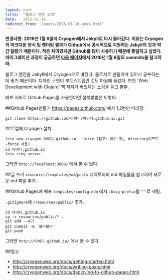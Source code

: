 ```yaml
---
layout: post
title:  "블로그 엔진 교체"
date:   2015-01-16
redirect_from: "/posts/2015-01-16-post.html"
---
```


**변경사항: 2016년 1월 6일에 Cryogen에서 Jekyll로 다시 돌아갔다. 이유는 Cryogen의 마크다운 양식 및 렌더링 결과가 Github에서 공식적으로 지원하는 Jekyll의 것과 약간 달랐기 때문이다. 작은 차이였지만 Github를 많이 사용하기 때문에 통일하고 싶었다. 마이그레이션 과정이 궁금하면 [다음 페이지](https://github.com/manmyung/manmyung.github.io/commits/master)에서 2016년 1월 6일의  commits을 참고하라.**

블로그 엔진을 Jekyll에서 Cryogen으로 바꿨다. 클로저로 만들어져 있어서 공부하는데 좋기 때문이다. 디자인 구현이 부트스트랩인 것도 마음에 들었다. 또한 'Web Development with Clojure' 책 저자가 바꿨다는 [소식](http://yogthos.net/posts/2014-11-26-Moving-to-Cryogen.html)을 듣고 뽐뿌.

배포 서버로 Github Pages를 사용한다면 설치방법은 이렇다.

##Github Pages만들기
<https://pages.github.com/> 에서 1,2번만 따라함.

`git clone https://github.com/아이디/아이디.github.io.git`

##로컬에 Cryogen 설치
```
lein new cryogen 아이디.github.io --force (참고: 이미 있는 directory이므로 --force 사용)
cd 아이디.github.io
lein ring server
```

그러면 `http://localhost:3000/` 에서 볼 수 있다.

##글 쓰기
`resources/templates/md/posts` 디렉토리의 md 파일들을 참고하여 새로운 md 파일 추가.

##Github Pages에 배포
`templates/config.edn` 에서 `:blog-prefix`를 `""` 로 세팅.

`.gitignore`에 `/resources/public/` 추가.

```
cd 아이디.github.io
cp -r resources/public/* .
git add --all .
git commit -m '블라블라'
git push
```

그러면 `http://아이디.github.io/` 에서 볼 수 있다.

##참고
* <http://cryogenweb.org/docs/getting-started.html>
* <http://cryogenweb.org/docs/writing-posts.html>
* <http://cryogenweb.org/docs/deploying-to-github-pages.html>
